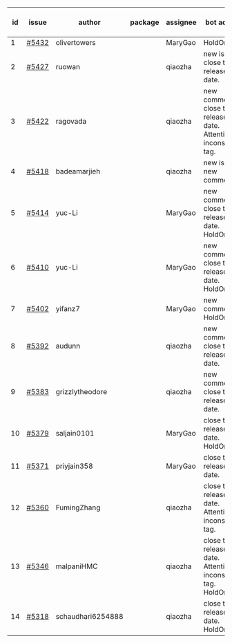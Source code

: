 | id | issue | author | package | assignee | bot advice | created date of issue | target release date | date from target |
| ------ | ------ | ------ | ------ | ------ | ------ | ------ | ------ | :-----: |
| 1 | [#5432](https://github.com/Azure/sdk-release-request/issues/5432) | olivertowers |  | MaryGao | HoldOn. | 08-19 | 09-27 |  |
| 2 | [#5427](https://github.com/Azure/sdk-release-request/issues/5427) | ruowan |  | qiaozha | new issue. close to release date. | 08-16 | 08-23 | 1 |
| 3 | [#5422](https://github.com/Azure/sdk-release-request/issues/5422) | ragovada |  | qiaozha | new comment. close to release date. Attention to inconsistent tag. | 08-13 | 08-23 | 1 |
| 4 | [#5418](https://github.com/Azure/sdk-release-request/issues/5418) | badeamarjieh |  | qiaozha | new issue. new comment. | 08-12 | 09-26 |  |
| 5 | [#5414](https://github.com/Azure/sdk-release-request/issues/5414) | yuc-Li |  | MaryGao | new comment. close to release date. HoldOn. | 08-08 | 08-22 | 0 |
| 6 | [#5410](https://github.com/Azure/sdk-release-request/issues/5410) | yuc-Li |  | MaryGao | new comment. close to release date. HoldOn. | 08-08 | 08-22 | 0 |
| 7 | [#5402](https://github.com/Azure/sdk-release-request/issues/5402) | yifanz7 |  | MaryGao | new comment. HoldOn. | 08-07 | 09-27 |  |
| 8 | [#5392](https://github.com/Azure/sdk-release-request/issues/5392) | audunn |  | qiaozha | new comment. close to release date. | 07-31 | 08-23 | 1 |
| 9 | [#5383](https://github.com/Azure/sdk-release-request/issues/5383) | grizzlytheodore |  | qiaozha | new comment. close to release date. | 07-30 | 08-23 | 1 |
| 10 | [#5379](https://github.com/Azure/sdk-release-request/issues/5379) | saljain0101 |  | MaryGao | close to release date. HoldOn. | 07-26 | 08-22 | 0 |
| 11 | [#5371](https://github.com/Azure/sdk-release-request/issues/5371) | priyjain358 |  | MaryGao | close to release date. | 07-24 | 08-22 | 0 |
| 12 | [#5360](https://github.com/Azure/sdk-release-request/issues/5360) | FumingZhang |  | qiaozha | close to release date. Attention to inconsistent tag. | 07-18 | 08-22 | 0 |
| 13 | [#5346](https://github.com/Azure/sdk-release-request/issues/5346) | malpaniHMC |  | qiaozha | close to release date. Attention to inconsistent tag. HoldOn. | 07-18 | 08-23 | 1 |
| 14 | [#5318](https://github.com/Azure/sdk-release-request/issues/5318) | schaudhari6254888 |  | qiaozha | close to release date. HoldOn. | 07-05 | 08-23 | 1 |

